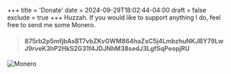 +++
title = 'Donate'
date = 2024-09-29T18:02:44-04:00
draft = false
exclude = true
+++
Huzzah. If you would like to support anything I do, feel free to send me some Monero. 

> #### 875rb2p5mfjbAsBT7vbZKvGWM864haZsC5j4LmbzhuNKJBY79LwJ9rveK3hP2HkS2G31f4JDJNhM38sedJ3LgfSqPeopjRU
![Monero](/pics/monero.png)